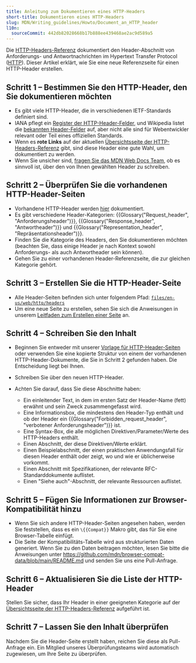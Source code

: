 ```yaml
---
title: Anleitung zum Dokumentieren eines HTTP-Headers
short-title: Dokumentieren eines HTTP-Headers
slug: MDN/Writing_guidelines/Howto/Document_an_HTTP_header
l10n:
  sourceCommit: 442db82028668b17b888ee439468ae2ac9d589a5
---
```


Die [HTTP-Headers-Referenz](/de/docs/Web/HTTP/Headers) dokumentiert den Header-Abschnitt von Anforderungs- und Antwortnachrichten im Hypertext Transfer Protocol ([HTTP](/de/docs/Web/HTTP)).
Dieser Artikel erklärt, wie Sie eine neue Referenzseite für einen HTTP-Header erstellen.

## Schritt 1 – Bestimmen Sie den HTTP-Header, den Sie dokumentieren möchten

- Es gibt viele HTTP-Header, die in verschiedenen IETF-Standards definiert sind.
- IANA pflegt ein [Register der HTTP-Header-Felder](https://www.iana.org/assignments/http-fields/http-fields.xhtml), und Wikipedia listet die [bekannten Header-Felder](https://en.wikipedia.org/wiki/List_of_HTTP_header_fields) auf, aber nicht alle sind für Webentwickler relevant oder Teil eines offiziellen Standards.
- Wenn es **rote Links** auf der aktuellen [Übersichtsseite der HTTP-Headers-Referenz](/de/docs/Web/HTTP/Headers) gibt, sind diese Header eine gute Wahl, um dokumentiert zu werden.
- Wenn Sie unsicher sind, [fragen Sie das MDN Web Docs Team](/de/docs/MDN/Community/Communication_channels), ob es sinnvoll ist, über den von Ihnen gewählten Header zu schreiben.

## Schritt 2 – Überprüfen Sie die vorhandenen HTTP-Header-Seiten

- Vorhandene HTTP-Header werden [hier](/de/docs/Web/HTTP/Headers) dokumentiert.
- Es gibt verschiedene Header-Kategorien: {{Glossary("Request_header", "Anforderungsheader")}}, {{Glossary("Response_header", "Antwortheader")}} und {{Glossary("Representation_header", "Repräsentationsheader")}}.
- Finden Sie die Kategorie des Headers, den Sie dokumentieren möchten (beachten Sie, dass einige Header je nach Kontext sowohl Anforderungs- als auch Antwortheader sein können).
- Gehen Sie zu einer vorhandenen Header-Referenzseite, die zur gleichen Kategorie gehört.

## Schritt 3 – Erstellen Sie die HTTP-Header-Seite

- Alle Header-Seiten befinden sich unter folgendem Pfad: [`files/en-us/web/http/headers`](https://github.com/mdn/content/tree/main/files/en-us/web/http/headers)
- Um eine neue Seite zu erstellen, sehen Sie sich die Anweisungen in unserem [Leitfaden zum Erstellen einer Seite](/de/docs/MDN/Writing_guidelines/Howto/Creating_moving_deleting) an.

## Schritt 4 – Schreiben Sie den Inhalt

- Beginnen Sie entweder mit unserer [Vorlage für HTTP-Header-Seiten](/de/docs/MDN/Writing_guidelines/Page_structures/Page_types#http_header_reference_page) oder verwenden Sie eine kopierte Struktur von einem der vorhandenen HTTP-Header-Dokumente, die Sie in Schritt 2 gefunden haben. Die Entscheidung liegt bei Ihnen.
- Schreiben Sie über den neuen HTTP-Header.
- Achten Sie darauf, dass Sie diese Abschnitte haben:

  - Ein einleitender Text, in dem im ersten Satz der Header-Name (fett) erwähnt und sein Zweck zusammengefasst wird.
  - Eine Informationsbox, die mindestens den Header-Typ enthält und ob der Header ein {{Glossary("Forbidden_request_header", "verbotener Anforderungsheader")}} ist.
  - Eine Syntax-Box, die alle möglichen Direktiven/Parameter/Werte des HTTP-Headers enthält.
  - Einen Abschnitt, der diese Direktiven/Werte erklärt.
  - Einen Beispielabschnitt, der einen praktischen Anwendungsfall für diesen Header enthält oder zeigt, wo und wie er üblicherweise vorkommt.
  - Einen Abschnitt mit Spezifikationen, der relevante RFC-Standarddokumente auflistet.
  - Einen "Siehe auch"-Abschnitt, der relevante Ressourcen auflistet.

## Schritt 5 – Fügen Sie Informationen zur Browser-Kompatibilität hinzu

- Wenn Sie sich andere HTTP-Header-Seiten angesehen haben, werden Sie feststellen, dass es ein `\{{Compat}}` Makro gibt, das für Sie eine Browser-Tabelle einfügt.
- Die Seite der Kompatibilitäts-Tabelle wird aus strukturierten Daten generiert. Wenn Sie zu den Daten beitragen möchten, lesen Sie bitte die Anweisungen unter <https://github.com/mdn/browser-compat-data/blob/main/README.md> und senden Sie uns eine Pull-Anfrage.

## Schritt 6 – Aktualisieren Sie die Liste der HTTP-Header

Stellen Sie sicher, dass Ihr Header in einer geeigneten Kategorie auf der [Übersichtsseite der HTTP-Headers-Referenz](/de/docs/Web/HTTP/Headers) aufgeführt ist.

## Schritt 7 – Lassen Sie den Inhalt überprüfen

Nachdem Sie die Header-Seite erstellt haben, reichen Sie diese als Pull-Anfrage ein. Ein Mitglied unseres Überprüfungsteams wird automatisch zugewiesen, um Ihre Seite zu überprüfen.
